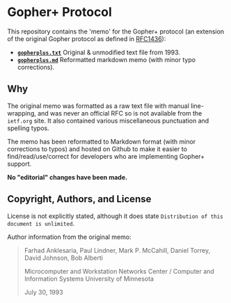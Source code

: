 # Gopher+ Protocol

This repository contains the 'memo' for the Gopher+ protocol (an extension of the original Gopher protocol as defined in [RFC1436](https://tools.ietf.org/html/rfc1436)):

  - **[`gopherplus.txt`](https://github.com/gopher-protocol/gopher-plus/blob/main/gopherplus.txt)** Original & unmodified text file from 1993.
  - **[`gopherplus.md`](https://github.com/gopher-protocol/gopher-plus/blob/main/gopherplus.md)** Reformatted markdown memo (with minor typo corrections).

## Why
The original memo was formatted as a raw text file with manual line-wrapping, and was never an official RFC so is not available from the `ietf.org` site.  It also contained various miscellaneous punctuation and spelling typos. 

The memo has been reformatted to Markdown format (with minor corrections to typos) and hosted on Github to make it easier to find/read/use/correct for developers who are implementing Gopher+ support.

**No "editorial" changes have been made.**

## Copyright, Authors, and License

License is not explicitly stated, although it does state `Distribution of this document is unlimited`.

Author information from the original memo: 

> Farhad Anklesaria, Paul Lindner, Mark P.  McCahill,
> Daniel Torrey, David Johnson, Bob Alberti
>
>Microcomputer and Workstation  Networks Center /
>Computer and Information Systems
>University of Minnesota
>
>July 30, 1993
